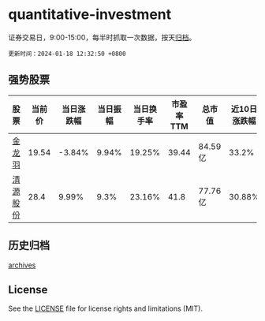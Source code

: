 # quantitative-investment

证券交易日，9:00-15:00，每半时抓取一次数据，按天[归档](archives)。

`更新时间：2024-01-18 12:32:50 +0800`

## 强势股票

|股票|当前价|当日涨跌幅|当日振幅|当日换手率|市盈率TTM|总市值|近10日涨跌幅|
|----|----|----|----|----|----|----|----|
|[金龙羽](https://xueqiu.com/S/SZ002882)|19.54|-3.84%|9.94%|19.25%|39.44|84.59亿|33.2%|
|[清源股份](https://xueqiu.com/S/SH603628)|28.4|9.99%|9.3%|23.16%|41.8|77.76亿|30.88%|

## 历史归档

[archives](archives)

## License

See the [LICENSE](LICENSE) file for license rights and limitations (MIT).